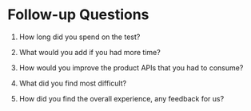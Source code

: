 # Follow-up Questions
1. How long did you spend on the test?

2. What would you add if you had more time?

3. How would you improve the product APIs that you had to consume?

4. What did you find most difficult?

5. How did you find the overall experience, any feedback for us?